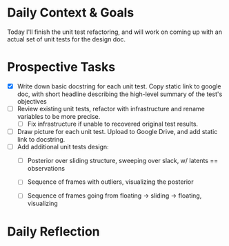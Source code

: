 # Daily Context & Goals

Today I'll finish the unit test refactoring, and will work on coming up with an
actual set of unit tests for the design doc.


# Prospective Tasks

* [X] Write down basic docstring for each unit test. Copy static link to google
      doc, with short headline describing the high-level summary of the test's
      objectives
* [ ] Review existing unit tests, refactor with infrastructure and rename variables
      to be more precise.
    * [ ] Fix infrastructure if unable to recovered original test results.
* [ ] Draw picture for each unit test. Upload to Google Drive, and add static
      link to docstring.
* [ ] Add additional unit tests design:
    * [ ] Posterior over sliding structure, sweeping over slack, w/ latents ==
          observations
    * [ ] Sequence of frames with outliers, visualizing the posterior
    * [ ] Sequence of frames going from floating -> sliding -> floating,
          visualizing 


# Daily Reflection
